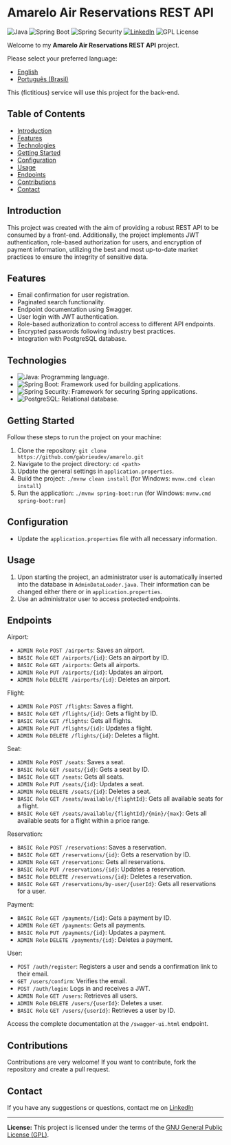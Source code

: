 # Amarelo Air Reservations REST API

![Java](https://img.shields.io/badge/Java-21-orange) ![Spring Boot](https://img.shields.io/badge/Spring%20Boot-3-green) ![Spring Security](https://img.shields.io/badge/Spring%20Security-6-green) [![LinkedIn](https://img.shields.io/badge/Connect%20on-LinkedIn-blue)](https://www.linkedin.com/in/gabrieudev) ![GPL License](https://img.shields.io/badge/License-GPL-blue)

Welcome to my **Amarelo Air Reservations REST API** project. 

Please select your preferred language:

- [English](README.md)
- [Português (Brasil)](README.pt-br.md)

This (fictitious) service will use this project for the back-end.

## Table of Contents

- [Introduction](#introduction)
- [Features](#features)
- [Technologies](#technologies)
- [Getting Started](#getting-started)
- [Configuration](#configuration)
- [Usage](#usage)
- [Endpoints](#endpoints)
- [Contributions](#contributions)
- [Contact](#contact)

## Introduction

This project was created with the aim of providing a robust REST API to be consumed by a front-end. Additionally, the project implements JWT authentication, role-based authorization for users, and encryption of payment information, utilizing the best and most up-to-date market practices to ensure the integrity of sensitive data.

## Features

- Email confirmation for user registration.
- Paginated search functionality.
- Endpoint documentation using Swagger.
- User login with JWT authentication.
- Role-based authorization to control access to different API endpoints.
- Encrypted passwords following industry best practices.
- Integration with PostgreSQL database.

## Technologies

- ![Java](https://img.shields.io/badge/Java-21-orange): Programming language.
- ![Spring Boot](https://img.shields.io/badge/Spring%20Boot-3-green): Framework used for building applications.
- ![Spring Security](https://img.shields.io/badge/Spring%20Security-6-green): Framework for securing Spring applications.
- ![PostgreSQL](https://img.shields.io/badge/PostgreSQL-Database-blue): Relational database.

## Getting Started

Follow these steps to run the project on your machine:

1. Clone the repository: `git clone https://github.com/gabrieudev/amarelo.git`
2. Navigate to the project directory: `cd <path>`
3. Update the general settings in `application.properties`.
4. Build the project: `./mvnw clean install` (for Windows: `mvnw.cmd clean install`)
5. Run the application: `./mvnw spring-boot:run` (for Windows: `mvnw.cmd spring-boot:run`)

## Configuration

- Update the `application.properties` file with all necessary information.

## Usage

1. Upon starting the project, an administrator user is automatically inserted into the database in `AdminDataLoader.java`. Their information can be changed either there or in `application.properties`.
2. Use an administrator user to access protected endpoints.

## Endpoints

Airport:

- `ADMIN Role` `POST /airports`: Saves an airport.
- `BASIC Role` `GET /airports/{id}`: Gets an airport by ID.
- `BASIC Role` `GET /airports`: Gets all airports.
- `ADMIN Role` `PUT /airports/{id}`: Updates an airport.
- `ADMIN Role` `DELETE /airports/{id}`: Deletes an airport.

Flight:

- `ADMIN Role` `POST /flights`: Saves a flight.
- `BASIC Role` `GET /flights/{id}`: Gets a flight by ID.
- `BASIC Role` `GET /flights`: Gets all flights.
- `ADMIN Role` `PUT /flights/{id}`: Updates a flight.
- `ADMIN Role` `DELETE /flights/{id}`: Deletes a flight.

Seat:

- `ADMIN Role` `POST /seats`: Saves a seat.
- `BASIC Role` `GET /seats/{id}`: Gets a seat by ID.
- `BASIC Role` `GET /seats`: Gets all seats.
- `ADMIN Role` `PUT /seats/{id}`: Updates a seat.
- `ADMIN Role` `DELETE /seats/{id}`: Deletes a seat.
- `BASIC Role` `GET /seats/available/{flightId}`: Gets all available seats for a flight.
- `BASIC Role` `GET /seats/available/{flightId}/{min}/{max}`: Gets all available seats for a flight within a price range.

Reservation:

- `BASIC Role` `POST /reservations`: Saves a reservation.
- `BASIC Role` `GET /reservations/{id}`: Gets a reservation by ID.
- `ADMIN Role` `GET /reservations`: Gets all reservations.
- `BASIC Role` `PUT /reservations/{id}`: Updates a reservation.
- `BASIC Role` `DELETE /reservations/{id}`: Deletes a reservation.
- `BASIC Role` `GET /reservations/by-user/{userId}`: Gets all reservations for a user.

Payment:

- `BASIC Role` `GET /payments/{id}`: Gets a payment by ID.
- `ADMIN Role` `GET /payments`: Gets all payments.
- `BASIC Role` `PUT /payments/{id}`: Updates a payment.
- `ADMIN Role` `DELETE /payments/{id}`: Deletes a payment.

User:

- `POST /auth/register`: Registers a user and sends a confirmation link to their email.
- `GET /users/confirm`: Verifies the email.
- `POST /auth/login`: Logs in and receives a JWT.
- `ADMIN Role` `GET /users`: Retrieves all users.
- `ADMIN Role` `DELETE /users/{userId}`: Deletes a user.
- `BASIC Role` `GET /users/{userId}`: Retrieves a user by ID.

Access the complete documentation at the `/swagger-ui.html` endpoint.

## Contributions

Contributions are very welcome! If you want to contribute, fork the repository and create a pull request.

## Contact

If you have any suggestions or questions, contact me on [LinkedIn](https://www.linkedin.com/in/gabrieudev)

---

**License:** This project is licensed under the terms of the [GNU General Public License (GPL)](LICENSE).
